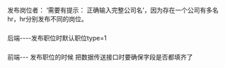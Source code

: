 ###
发布岗位者： ‘需要有提示： 正确输入完整公司名’，因为存在一个公司有多名hr，hr分别发布不同的岗位。

###
后端----发布职位时默认职位type=1

###
前端--- 发布职位的时候 把数据传送接口时要确保字段是否都填齐了
